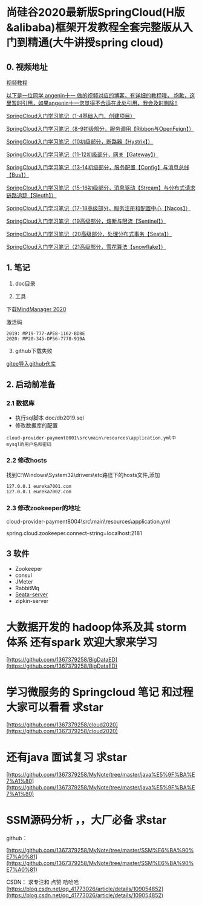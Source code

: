 # 尚硅谷2020最新版SpringCloud(H版&alibaba)框架开发教程全套完整版从入门到精通(大牛讲授spring cloud)

## 0. 视频地址

[视频教程](https://www.bilibili.com/video/av93813318)

[以下是一位同学 angenin十一 做的视频对应的博客，有详细的教程哦， 抱歉，这里暂时引用，如果angenin十一您觉得不合适在此处引用，我会及时删除!! ]()

[SpringCloud入门学习笔记（1-4基础入门，创建项目） ](https://blog.csdn.net/qq_36903261/article/details/106507150)

[SpringCloud入门学习笔记（8-9初级部分，服务调用【Ribbon与OpenFeign】）](https://blog.csdn.net/qq_36903261/article/details/106590923)

[SpringCloud入门学习笔记（10初级部分，断路器【Hystrix】）](https://blog.csdn.net/qq_36903261/article/details/106614077)

[SpringCloud入门学习笔记（11-12初级部分，网关【Gateway】）](https://blog.csdn.net/qq_36903261/article/details/106635918)

[SpringCloud入门学习笔记（13-14初级部分，服务配置【Config】与消息总线【Bus】）](https://blog.csdn.net/qq_36903261/article/details/106814648)

[SpringCloud入门学习笔记（15-16初级部分，消息驱动【Stream】与分布式请求链路追踪【Sleuth】）](https://blog.csdn.net/qq_36903261/article/details/106834598)

[SpringCloud入门学习笔记（17-18高级部分，服务注册和配置中心【Nacos】）](https://blog.csdn.net/qq_36903261/article/details/106835279)

[SpringCloud入门学习笔记（19高级部分，熔断与限流【Sentinel】）](https://blog.csdn.net/qq_36903261/article/details/106899215)

[SpringCloud入门学习笔记（20高级部分，处理分布式事务【Seata】）](https://blog.csdn.net/qq_36903261/article/details/107009285)

[SpringCloud入门学习笔记（21高级部分，雪花算法【snowflake】）](https://blog.csdn.net/qq_36903261/article/details/107045717)



## 1. 笔记
1) doc目录

2) 工具

下载[MindManager 2020](http://dwnld.mindjet.com/stubs/Builds/MindManager2020/20_0_334/64Bit/MindManager%202020.msi)

激活码
```text
2019: MP19-777-APE8-1162-BD8E
2020: MP20-345-DP56-7778-919A
```

3) github下载失败

[gitee导入github仓库](https://gitee.com/projects/import/github/status)

## 2. 启动前准备
### 2.1 数据库
* 执行sql脚本 doc/db2019.sql
* 修改数据库的配置

```text
cloud-provider-payment8001\src\main\resources\application.yml中
mysql的用户名和密码
```

### 2.2 修改hosts
找到C:\Windows\System32\drivers\etc路径下的hosts文件,添加

```text
127.0.0.1 eureka7001.com
127.0.0.1 eureka7002.com
```
### 2.3 修改zookeeper的地址

cloud-provider-payment8004\src\main\resources\application.yml

spring.cloud.zookeeper.connect-string=localhost:2181

## 3 软件
* Zookeeper
* consul
* JMeter
* RabbitMq
* [Seata-server](https://github.com/seata/seata/releases/download/v0.9.0/seata-server-0.9.0.zip)
* zipkin-server



# 大数据开发的 hadoop体系及其 storm体系 还有spark 欢迎大家来学习

[https://github.com/1367379258/BigDataED](https://github.com/1367379258/BigDataED)

# 学习微服务的 Springcloud 笔记 和过程 大家可以看看 求star

[https://github.com/1367379258/cloud2020](https://github.com/1367379258/cloud2020)

# 还有java 面试复习  求star
[https://github.com/1367379258/MyNote/tree/master/java%E5%9F%BA%E7%A1%80](https://github.com/1367379258/MyNote/tree/master/java%E5%9F%BA%E7%A1%80)

# SSM源码分析 ，，大厂必备  求star
github： 

[https://github.com/1367379258/MyNote/tree/master/SSM%E6%BA%90%E7%A0%81](https://github.com/1367379258/MyNote/tree/master/SSM%E6%BA%90%E7%A0%81)

CSDN：              求专注和 点赞  哈哈哈
[https://blog.csdn.net/qq_41773026/article/details/109054852](https://blog.csdn.net/qq_41773026/article/details/109054852)


